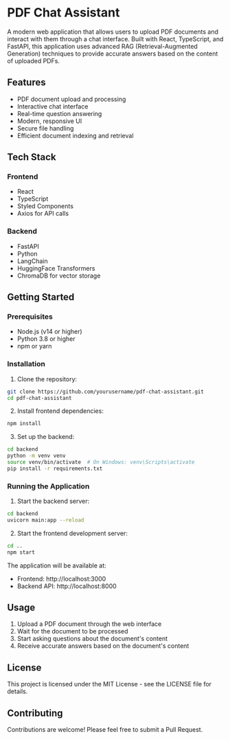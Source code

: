 # PDF Chat Assistant

A modern web application that allows users to upload PDF documents and interact with them through a chat interface. Built with React, TypeScript, and FastAPI, this application uses advanced RAG (Retrieval-Augmented Generation) techniques to provide accurate answers based on the content of uploaded PDFs.

## Features

- PDF document upload and processing
- Interactive chat interface
- Real-time question answering
- Modern, responsive UI
- Secure file handling
- Efficient document indexing and retrieval

## Tech Stack

### Frontend
- React
- TypeScript
- Styled Components
- Axios for API calls

### Backend
- FastAPI
- Python
- LangChain
- HuggingFace Transformers
- ChromaDB for vector storage

## Getting Started

### Prerequisites
- Node.js (v14 or higher)
- Python 3.8 or higher
- npm or yarn

### Installation

1. Clone the repository:
```bash
git clone https://github.com/yourusername/pdf-chat-assistant.git
cd pdf-chat-assistant
```

2. Install frontend dependencies:
```bash
npm install
```

3. Set up the backend:
```bash
cd backend
python -m venv venv
source venv/bin/activate  # On Windows: venv\Scripts\activate
pip install -r requirements.txt
```

### Running the Application

1. Start the backend server:
```bash
cd backend
uvicorn main:app --reload
```

2. Start the frontend development server:
```bash
cd ..
npm start
```

The application will be available at:
- Frontend: http://localhost:3000
- Backend API: http://localhost:8000

## Usage

1. Upload a PDF document through the web interface
2. Wait for the document to be processed
3. Start asking questions about the document's content
4. Receive accurate answers based on the document's content

## License

This project is licensed under the MIT License - see the LICENSE file for details.

## Contributing

Contributions are welcome! Please feel free to submit a Pull Request.